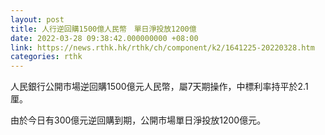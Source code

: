 ```yaml
---
layout: post
title: 人行逆回購1500億人民幣　單日淨投放1200億
date: 2022-03-28 09:38:42.000000000 +08:00
link: https://news.rthk.hk/rthk/ch/component/k2/1641225-20220328.htm
categories: rthk
---
```


人民銀行公開市場逆回購1500億元人民幣，屬7天期操作，中標利率持平於2.1厘。

由於今日有300億元逆回購到期，公開市場單日淨投放1200億元。
